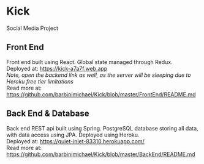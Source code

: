# Kick

Social Media Project

## Front End

Front end built using React. Global state managed through Redux.  
Deployed at: https://kick-a7a7f.web.app  
_Note, open the backend link as well, as the server will be sleeping due to Heroku free tier limitations_  
Read more at: https://github.com/barbinimichael/Kick/blob/master/FrontEnd/README.md

## Back End & Database

Back end REST api built using Spring. PostgreSQL database storing all data, with data access using JPA. Deployed using Heroku.  
Deployed at: https://quiet-inlet-83310.herokuapp.com/  
Read more at: https://github.com/barbinimichael/Kick/blob/master/BackEnd/README.md
